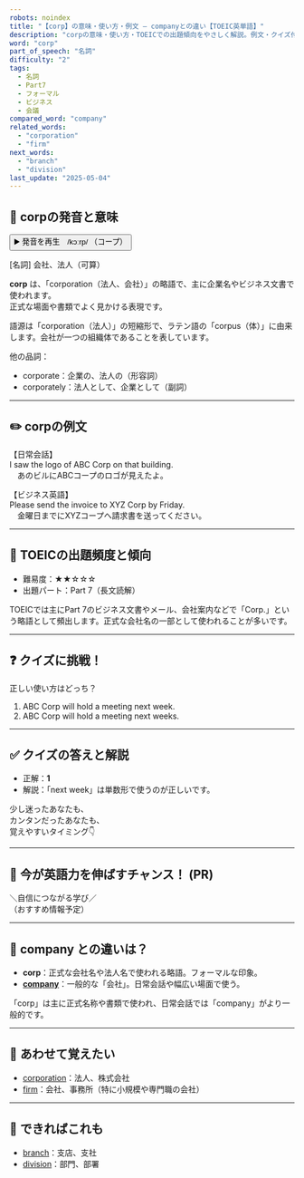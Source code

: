 ```yaml
---
robots: noindex
title: "【corp】の意味・使い方・例文 ― companyとの違い【TOEIC英単語】"
description: "corpの意味・使い方・TOEICでの出題傾向をやさしく解説。例文・クイズ付きでcompanyとの違いもわかりやすく学べます。"
word: "corp"
part_of_speech: "名詞"
difficulty: "2"
tags:
  - 名詞
  - Part7
  - フォーマル
  - ビジネス
  - 会議
compared_word: "company"
related_words:
  - "corporation"
  - "firm"
next_words:
  - "branch"
  - "division"
last_update: "2025-05-04"
---
```


## 🔰 corpの発音と意味

<button class="play-audio" onclick="playTTS('corp')">
  <span class="play-audio-main">
    ▶️ 発音を再生　/kɔːrp/
  </span>
  <span class="play-audio-sub">
    （コープ）
  </span>
</button>

[名詞] 会社、法人（可算）

**corp** は、「corporation（法人、会社）」の略語で、主に企業名やビジネス文書で使われます。  
正式な場面や書類でよく見かける表現です。

語源は「corporation（法人）」の短縮形で、ラテン語の「corpus（体）」に由来します。会社が一つの組織体であることを表しています。

他の品詞：  
- corporate：企業の、法人の（形容詞）
- corporately：法人として、企業として（副詞）

---

## ✏️ corpの例文

【日常会話】  
I saw the logo of ABC Corp on that building.  
　あのビルにABCコープのロゴが見えたよ。

【ビジネス英語】  
Please send the invoice to XYZ Corp by Friday.  
　金曜日までにXYZコープへ請求書を送ってください。

---

## 🎯 TOEICの出題頻度と傾向

- 難易度：★★☆☆☆
- 出題パート：Part 7（長文読解）

TOEICでは主にPart 7のビジネス文書やメール、会社案内などで「Corp.」という略語として頻出します。正式な会社名の一部として使われることが多いです。

---

## ❓ クイズに挑戦！

正しい使い方はどっち？

1. ABC Corp will hold a meeting next week.  
2. ABC Corp will hold a meeting next weeks.

---

## ✅ クイズの答えと解説

- 正解：**1**
- 解説：「next week」は単数形で使うのが正しいです。

少し迷ったあなたも、  
カンタンだったあなたも、  
覚えやすいタイミング👇️

---

## 🚀 今が英語力を伸ばすチャンス！ (PR)

<div class="info-center">
＼自信につながる学び／<br>  
（おすすめ情報予定）
</div>

---

## 🤔  company との違いは？

- **corp**：正式な会社名や法人名で使われる略語。フォーマルな印象。
- **[company](/company)**：一般的な「会社」。日常会話や幅広い場面で使う。

「corp」は主に正式名称や書類で使われ、日常会話では「company」がより一般的です。

---

## 🧩 あわせて覚えたい

- [corporation](/corporation)：法人、株式会社
- [firm](/firm)：会社、事務所（特に小規模や専門職の会社）

---

## 📖 できればこれも

- [branch](/branch)：支店、支社
- [division](/division)：部門、部署

<!-- cvid: aid31_bid18 -->
